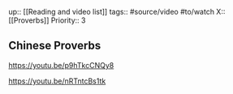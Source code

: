 up:: [[Reading and video list]]
tags:: #source/video #to/watch 
X::  [[Proverbs]]
Priority:: 3

## Chinese Proverbs


https://youtu.be/p9hTkcCNQy8

https://youtu.be/nRTntcBs1tk
